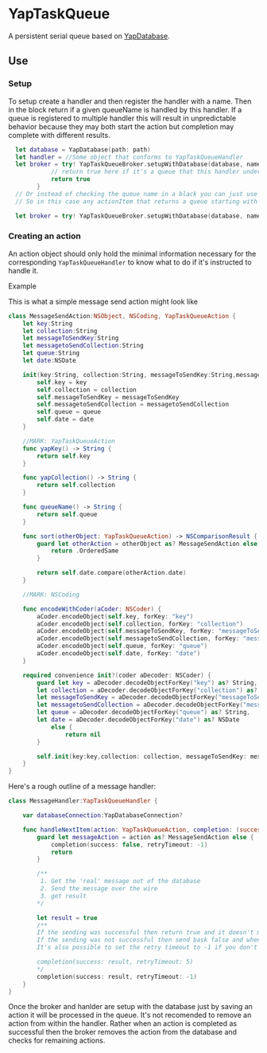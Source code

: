 # YapTaskQueue
A persistent serial queue based on [YapDatabase](https://github.com/yapstudios/YapDatabase).

## Use

### Setup

To setup create a handler and then register the handler with a name. Then in the block return if a given queueName is handled by this handler. If a queue is registered to multiple handler this will result in unpredictable behavior because they may both start the action but completion may complete with different results.

```swift
  let database = YapDatabase(path: path)
  let handler = //Some object that conforms to YapTaskQueueHandler
  let broker = try! YapTaskQueueBroker.setupWithDatabase(database, name: "handler1", handler: handler) { (queueName) -> Bool in
            // return true here if it's a queue that this handler understands and 'handles'
            return true
        }
  // Or instead of checking the queue name in a black you can just use the broker name as the prefix to a queue.
  // So in this case any actionItem that returns a queue starting with "handler1" like "handler1-queue2"

  let broker = try! YapTaskQueueBroker.setupWithDatabase(database, name: "handler1", handler: handler)

```

### Creating an action

An action object should only hold the minimal information necessary for the corresponding `YapTaskQueueHandler` to know what to do if it's instructed to handle it.

Example

This is what a simple message send action might look like
```swift
class MessageSendAction:NSObject, NSCoding, YapTaskQueueAction {
    let key:String
    let collection:String
    let messageToSendKey:String
    let messagetoSendCollection:String
    let queue:String
    let date:NSDate

    init(key:String, collection:String, messageToSendKey:String,messagetoSendCollection:String, queue:String, date:NSDate) {
        self.key = key
        self.collection = collection
        self.messageToSendKey = messageToSendKey
        self.messagetoSendCollection = messagetoSendCollection
        self.queue = queue
        self.date = date
    }

    //MARK: YapTaskQueueAction
    func yapKey() -> String {
        return self.key
    }

    func yapCollection() -> String {
        return self.collection
    }

    func queueName() -> String {
        return self.queue
    }

    func sort(otherObject: YapTaskQueueAction) -> NSComparisonResult {
        guard let otherAction = otherObject as? MessageSendAction else {
            return .OrderedSame
        }

        return self.date.compare(otherAction.date)
    }

    //MARK: NSCoding

    func encodeWithCoder(aCoder: NSCoder) {
        aCoder.encodeObject(self.key, forKey: "key")
        aCoder.encodeObject(self.collection, forKey: "collection")
        aCoder.encodeObject(self.messageToSendKey, forKey: "messageToSendKey")
        aCoder.encodeObject(self.messagetoSendCollection, forKey: "messagetoSendCollection")
        aCoder.encodeObject(self.queue, forKey: "queue")
        aCoder.encodeObject(self.date, forKey: "date")
    }

    required convenience init?(coder aDecoder: NSCoder) {
        guard let key = aDecoder.decodeObjectForKey("key") as? String,
        let collection = aDecoder.decodeObjectForKey("collection") as? String,
        let messageToSendKey = aDecoder.decodeObjectForKey("messageToSendKey") as? String,
        let messagetoSendCollection = aDecoder.decodeObjectForKey("messagetoSendCollection") as? String,
        let queue = aDecoder.decodeObjectForKey("queue") as? String,
        let date = aDecoder.decodeObjectForKey("date") as? NSDate
            else {
                return nil
        }

        self.init(key:key,collection: collection, messageToSendKey: messageToSendKey, messagetoSendCollection: messagetoSendCollection, queue: queue, date: date)
    }
}
```

Here's a rough outline of a message handler:
```swift
class MessageHandler:YapTaskQueueHandler {

    var databaseConnection:YapDatabaseConnection?

    func handleNextItem(action: YapTaskQueueAction, completion: (success: Bool, retryTimeout: NSTimeInterval) -> Void) {
        guard let messageAction = action as? MessageSendAction else {
            completion(success: false, retryTimeout: -1)
            return
        }

        /**
         1. Get the 'real' message out of the database
         2. Send the message over the wire
         3. get result
        */

        let result = true
        /**
        If the sending was successful then return true and it doesn't matter what you set the `retryTimeout` to
        If the sending was not successful then send bask false and when you want to retry
        It's also possible to set the retry timeout to -1 if you don't want a timed retry but would rather manually retry when the conditions are more likely to result in a success

        completion(success: result, retryTimeout: 5)
        */
        completion(success: result, retryTimeout: -1)
    }
}
```

Once the broker and hanlder are setup with the database just by saving an action it will be processed in the queue. It's not recomended to remove an action from within the handler. Rather when an action is completed as successful then the broker removes the action from the database and checks for remaining actions.
